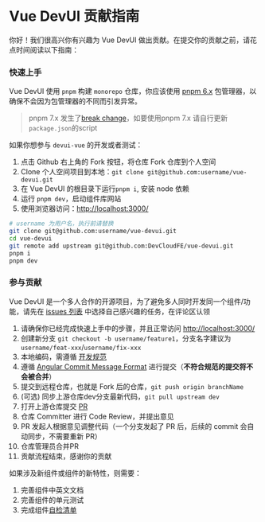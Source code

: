 # Vue DevUI 贡献指南

你好！我们很高兴你有兴趣为 Vue DevUI 做出贡献。在提交你的贡献之前，请花点时间阅读以下指南：

### 快速上手

Vue DevUI 使用 `pnpm` 构建 `monorepo` 仓库，你应该使用 [pnpm 6.x](https://www.pnpm.cn/) 包管理器，以确保不会因为包管理器的不同而引发异常。
> pnpm 7.x 发生了[break change](https://github.com/pnpm/pnpm/releases/tag/v7.0.0)，如要使用pnpm 7.x 请自行更新`package.json`的script

如果你想参与 `devui-vue` 的开发或者测试：

1. 点击 Github 右上角的 Fork 按钮，将仓库 Fork 仓库到个人空间
2. Clone 个人空间项目到本地：`git clone git@github.com:username/vue-devui.git`
3. 在 Vue DevUI 的根目录下运行`pnpm i`, 安装 node 依赖
4. 运行 `pnpm dev`，启动组件库网站
5. 使用浏览器访问：[http://localhost:3000/](http://localhost:3000/)

```bash
# username 为用户名，执行前请替换
git clone git@github.com:username/vue-devui.git
cd vue-devui
git remote add upstream git@github.com:DevCloudFE/vue-devui.git
pnpm i
pnpm dev
```

### 参与贡献

Vue DevUI 是一个多人合作的开源项目，为了避免多人同时开发同一个组件/功能，请先在 [issues 列表](https://github.com/DevCloudFE/vue-devui/issues) 中选择自己感兴趣的任务，在评论区认领

1. 请确保你已经完成快速上手中的步骤，并且正常访问 [http://localhost:3000/](http://localhost:3000/)
2. 创建新分支 `git checkout -b username/feature1`，分支名字建议为`username/feat-xxx`/`username/fix-xxx`
3. 本地编码，需遵循 [开发规范](/contributing/development-specification/)
4. 遵循 [Angular Commit Message Format](https://github.com/angular/angular/blob/master/CONTRIBUTING.md#commit) 进行提交（**不符合规范的提交将不会被合并**）
5. 提交到远程仓库，也就是 Fork 后的仓库，`git push origin branchName`
6. (可选) 同步上游仓库dev分支最新代码，`git pull upstream dev`
7. 打开上游仓库提交 [PR](https://github.com/DevCloudFE/vue-devui/pulls)
8.  仓库 Committer 进行 Code Review，并提出意见
9.  PR 发起人根据意见调整代码（一个分支发起了 PR 后，后续的 commit 会自动同步，不需要重新 PR）
10.  仓库管理员合并PR
11.  贡献流程结束，感谢你的贡献

如果涉及新组件或组件的新特性，则需要：

1. 完善组件中英文文档
2. 完善组件的单元测试
3. 完成组件[自检清单](https://github.com/DevCloudFE/vue-devui/wiki/%E7%BB%84%E4%BB%B6%E8%87%AA%E6%A3%80%E6%B8%85%E5%8D%95)
